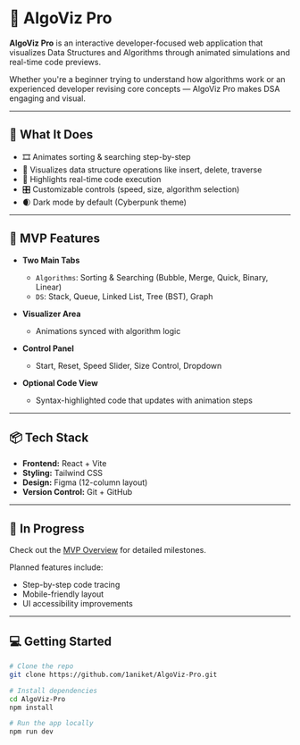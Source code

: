 # 🚀 AlgoViz Pro

**AlgoViz Pro** is an interactive developer-focused web application that visualizes Data Structures and Algorithms through animated simulations and real-time code previews.

Whether you're a beginner trying to understand how algorithms work or an experienced developer revising core concepts — AlgoViz Pro makes DSA engaging and visual.

---

## 🧠 What It Does

- 🎞️ Animates sorting & searching step-by-step
- 🧱 Visualizes data structure operations like insert, delete, traverse
- 🧩 Highlights real-time code execution
- 🎛️ Customizable controls (speed, size, algorithm selection)
- 🌒 Dark mode by default (Cyberpunk theme)

---

## 📁 MVP Features

- **Two Main Tabs**  
  - `Algorithms`: Sorting & Searching (Bubble, Merge, Quick, Binary, Linear)  
  - `DS`: Stack, Queue, Linked List, Tree (BST), Graph

- **Visualizer Area**  
  - Animations synced with algorithm logic

- **Control Panel**  
  - Start, Reset, Speed Slider, Size Control, Dropdown

- **Optional Code View**  
  - Syntax-highlighted code that updates with animation steps

---

## 📦 Tech Stack

- **Frontend:** React + Vite  
- **Styling:** Tailwind CSS  
- **Design:** Figma (12-column layout)  
- **Version Control:** Git + GitHub  

---

## 🧪 In Progress

Check out the [MVP Overview](.src/Docs/mvp-overview.md) for detailed milestones.

Planned features include:
- Step-by-step code tracing
- Mobile-friendly layout
- UI accessibility improvements

---

## 💻 Getting Started

```bash
# Clone the repo
git clone https://github.com/1aniket/AlgoViz-Pro.git

# Install dependencies
cd AlgoViz-Pro
npm install

# Run the app locally
npm run dev
